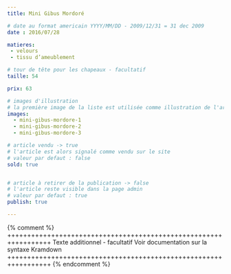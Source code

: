 ```yaml
---
title: Mini Gibus Mordoré

# date au format americain YYYY/MM/DD - 2009/12/31 = 31 dec 2009
date : 2016/07/28

matieres:
 - velours
 - tissu d’ameublement

# tour de tête pour les chapeaux - facultatif
taille: 54

prix: 63

# images d'illustration
# la première image de la liste est utilisée comme illustration de l'article dans les pages de listing.
images:
  - mini-gibus-mordore-1
  - mini-gibus-mordore-2
  - mini-gibus-mordore-3

# article vendu -> true
# l'article est alors signalé comme vendu sur le site
# valeur par defaut : false
sold: true


# article à retirer de la publication -> false
# l'article reste visible dans la page admin
# valeur par defaut : true
publish: true

---
```

{% comment %} +++++++++++++++++++++++++++++++++++++++++++++++++++++++++++++++++
              Texte additionnel - facultatif
              Voir documentation sur la syntaxe Kramdown
+++++++++++++++++++++++++++++++++++++++++++++++++++++++++++++++++ {% endcomment %}
